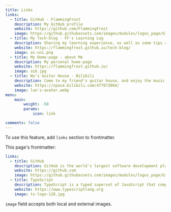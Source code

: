 ```yaml
---
title: Links
links:
  - title: GitHub - FlammingFrost
    description: My GitHub profile
    website: https://github.com/FlammingFrost
    image: https://github.githubassets.com/images/modules/logos_page/GitHub-Mark.png
  - title: My Tech-blog - FF's Learning Log
    description: Sharing my learning experience, as well as some tips and tricks.
    website: https://flammingfrost.github.io/tech-blog/
    image: ai-uni.png
  - title: My Home-page - about Me
    description: My personal home-page
    website: https://flammingfrost.github.io/
    image: ai6.jpg
  - title: Wu's Guitar House - Bilibili
    description: Come to my friend's guitar house, and enjoy the music.
    website: https://space.bilibili.com/477972084/
    image: luo's-avatar.webp
menu:
    main: 
        weight: -50
        params:
            icon: link

comments: false
---
```


To use this feature, add `links` section to frontmatter.

This page's frontmatter:

```yaml
links:
  - title: GitHub
    description: GitHub is the world's largest software development platform.
    website: https://github.com
    image: https://github.githubassets.com/images/modules/logos_page/GitHub-Mark.png
  - title: TypeScript
    description: TypeScript is a typed superset of JavaScript that compiles to plain JavaScript.
    website: https://www.typescriptlang.org
    image: ts-logo-128.jpg
```

`image` field accepts both local and external images.